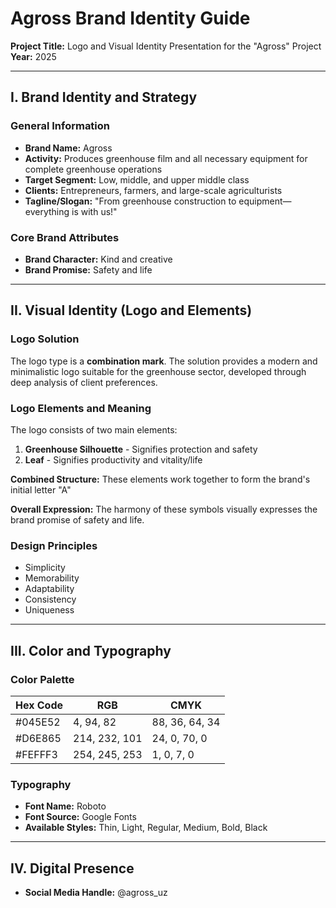 # Agross Brand Identity Guide

**Project Title:** Logo and Visual Identity Presentation for the "Agross" Project  
**Year:** 2025

---

## I. Brand Identity and Strategy

### General Information

- **Brand Name:** Agross
- **Activity:** Produces greenhouse film and all necessary equipment for complete greenhouse operations
- **Target Segment:** Low, middle, and upper middle class
- **Clients:** Entrepreneurs, farmers, and large-scale agriculturists
- **Tagline/Slogan:** "From greenhouse construction to equipment—everything is with us!"

### Core Brand Attributes

- **Brand Character:** Kind and creative
- **Brand Promise:** Safety and life

---

## II. Visual Identity (Logo and Elements)

### Logo Solution

The logo type is a **combination mark**. The solution provides a modern and minimalistic logo suitable for the greenhouse sector, developed through deep analysis of client preferences.

### Logo Elements and Meaning

The logo consists of two main elements:

1. **Greenhouse Silhouette** - Signifies protection and safety
2. **Leaf** - Signifies productivity and vitality/life

**Combined Structure:** These elements work together to form the brand's initial letter "A"

**Overall Expression:** The harmony of these symbols visually expresses the brand promise of safety and life.

### Design Principles

- Simplicity
- Memorability
- Adaptability
- Consistency
- Uniqueness

---

## III. Color and Typography

### Color Palette

| Hex Code | RGB | CMYK |
|----------|-----|------|
| #045E52 | 4, 94, 82 | 88, 36, 64, 34 |
| #D6E865 | 214, 232, 101 | 24, 0, 70, 0 |
| #FEFFF3 | 254, 245, 253 | 1, 0, 7, 0 |

### Typography

- **Font Name:** Roboto
- **Font Source:** Google Fonts
- **Available Styles:** Thin, Light, Regular, Medium, Bold, Black

---

## IV. Digital Presence

- **Social Media Handle:** @agross_uz
